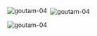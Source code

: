 <p><img align="left" src="https://github-readme-stats.vercel.app/api/top-langs?username=goutam-04&show_icons=true&locale=en&layout=compact" alt="goutam-04" /></p>

<p>&nbsp;<img align="center" src="https://github-readme-stats.vercel.app/api?username=goutam-04&show_icons=true&locale=en" alt="goutam-04" /></p>

<p><img align="center" src="https://github-readme-streak-stats.herokuapp.com/?user=goutam-04&" alt="goutam-04" /></p>